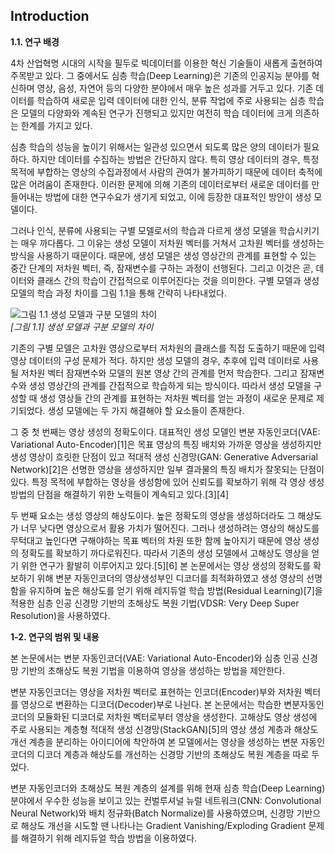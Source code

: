 ## Introduction
**1.1. 연구 배경**

4차 산업혁명 시대의 시작을 필두로 빅데이터를 이용한 혁신 기술들이 새롭게 출현하여 주목받고 있다. 그 중에서도 심층 학습(Deep Learning)은 기존의 인공지능 분야를 혁신하며 영상, 음성, 자연어 등의 다양한 분야에서 매우 높은 성과를 거두고 있다. 기존 데이터를 학습하여 새로운 입력 데이터에 대한 인식, 분류 작업에 주로 사용되는 심층 학습은 모델의 다양화와 계속된 연구가 진행되고 있지만 여전히 학습 데이터에 크게 의존하는 한계를 가지고 있다.

심층 학습의 성능을 높이기 위해서는 일관성 있으면서 되도록 많은 양의 데이터가 필요하다. 하지만 데이터를 수집하는 방법은 간단하지 않다. 특히 영상 데이터의 경우, 특정 목적에 부합하는 영상의 수집과정에서 사람의 관여가 불가피하기 때문에 데이터 축적에 많은 어려움이 존재한다. 이러한 문제에 의해 기존의 데이터로부터 새로운 데이터를 만들어내는 방법에 대한 연구수요가 생기게 되었고, 이에 등장한 대표적인 방안이 생성 모델이다. 

그러나 인식, 분류에 사용되는 구별 모델로서의 학습과 다르게 생성 모델을 학습시키기는 매우 까다롭다. 그 이유는 생성 모델이 저차원 벡터를 거쳐서 고차원 벡터를 생성하는 방식을 사용하기 때문이다. 때문에, 생성 모델은 생성 영상간의 관계를 표현할 수 있는 중간 단계의 저차원 벡터, 즉, 잠재변수를 구하는 과정이 선행된다. 그리고 이것은 곧, 데이터와 클래스 간의 학습이 간접적으로 이루어진다는 것을 의미한다. 구별 모델과 생성 모델의 학습 과정 차이를 그림 1.1을 통해 간략히 나타내었다.
	
![그림 1.1 생성 모델과 구분 모델의 차이](https://user-images.githubusercontent.com/12293076/46859641-44fa7800-ce49-11e8-82fd-7857d7625340.png)<br/>
_[그림 1.1] 생성 모델과 구분 모델의 차이_
	
기존의 구별 모델은 고차원 영상으로부터 저차원의 클래스를 직접 도출하기 때문에 입력 영상 데이터의 구성 문제가 적다. 하지만 생성 모델의 경우, 추후에 입력 데이터로 사용될 저차원 벡터 잠재변수와 모델의 원본 영상 간의 관계를 먼저 학습한다. 그리고 잠재변수와 생성 영상간의 관계를 간접적으로 학습하게 되는 방식이다. 따라서 생성 모델을 구성할 때 생성 영상들 간의 관계를 표현하는 저차원 벡터를 얻는 과정이 새로운 문제로 제기되었다. 생성 모델에는 두 가지 해결해야 할 요소들이 존재한다.

그 중 첫 번째는 영상 생성의 정확도이다. 대표적인 생성 모델인 변분 자동인코더(VAE: Variational Auto-Encoder)[1]은 목표 영상의 특징 배치와 가까운 영상을 생성하지만 생성 영상이 흐릿한 단점이 있고 적대적 생성 신경망(GAN: Generative Adversarial Network)[2]은 선명한 영상을 생성하지만 일부 결과물의 특징 배치가 잘못되는 단점이 있다. 특정 목적에 부합하는 영상을 생성함에 있어 신뢰도를 확보하기 위해 각 영상 생성 방법의 단점을 해결하기 위한 노력들이 계속되고 있다.[3][4]

두 번째 요소는 생성 영상의 해상도이다. 높은 정확도의 영상을 생성하더라도 그 해상도가 너무 낮다면 영상으로서 활용 가치가 떨어진다. 그러나 생성하려는 영상의 해상도를 무턱대고 높인다면 구해야하는 목표 벡터의 차원 또한 함께 높아지기 때문에 영상 생성의 정확도를 확보하기 까다로워진다. 따라서 기존의 생성 모델에서 고해상도 영상을 얻기 위한 연구가 활발히 이루어지고 있다.[5][6]
본 논문에서는 영상 생성의 정확도를 확보하기 위해 변분 자동인코더의 영상생성부인 디코더를 최적화하였고 생성 영상의 선명함을 유지하며 높은 해상도를 얻기 위해 레지듀얼 학습 방법(Residual Learning)[7]을 적용한 심층 인공 신경망 기반의 초해상도 복원 기법(VDSR: Very Deep Super Resolution)을 사용하였다.

**1-2.  연구의 범위 및 내용**

본 논문에서는 변분 자동인코더(VAE: Variational Auto-Encoder)와 심층 인공 신경망 기반의 초해상도 복원 기법을 이용하여 영상을 생성하는 방법을 제안한다.

변분 자동인코더는 영상을 저차원 벡터로 표현하는 인코더(Encoder)부와 저차원 벡터를 영상으로 변환하는 디코더(Decoder)부로 나뉜다. 본 논문에서는 학습한 변분자동인코더의 모듈화된 디코더로 저차원 벡터로부터 영상을 생성한다. 고해상도 영상 생성에 주로 사용되는 계층형 적대적 생성 신경망(StackGAN)[5]의 영상 생성 계층과 해상도 개선 계층을 분리하는 아이디어에 착안하여 본 모델에서는 영상을 생성하는 변분 자동인코더의 디코더 계층과 해상도를 개선하는 신경망 기반의 초해상도 복원 계층을 따로 두었다.

변분 자동인코더와 초해상도 복원 계층의 설계를 위해 현재 심층 학습(Deep Learning)분야에서 우수한 성능을 보이고 있는 컨벌루셔널 뉴럴 네트워크(CNN: Convolutional Neural Network)와 배치 정규화(Batch Normalize)를 사용하였으며, 신경망 기반으로 해상도 개선을 시도할 땐 나타나는 Gradient Vanishing/Exploding Gradient 문제를 해결하기 위해 레지듀얼 학습 방법을 이용하였다.
